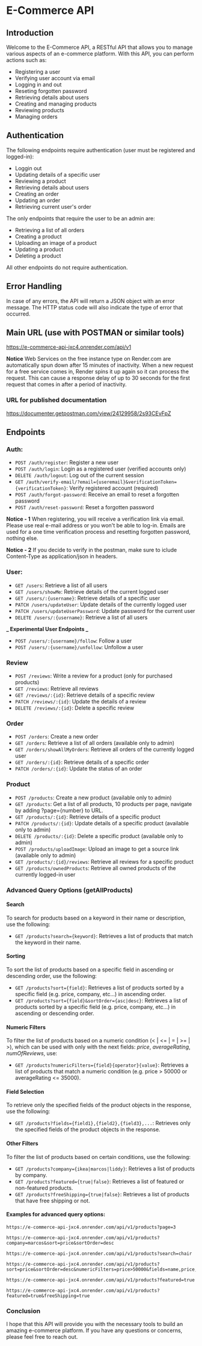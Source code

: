 # E-Commerce API

## Introduction

Welcome to the E-Commerce API, a RESTful API that allows you to manage various aspects of an e-commerce platform. With this API, you can perform actions such as:

- Registering a user
- Verifying user account via email
- Logging in and out
- Reseting forgotten password
- Retrieving details about users
- Creating and managing products
- Reviewing products
- Managing orders

## Authentication

The following endpoints require authentication (user must be registered and logged-in):

- Loggin out
- Updating details of a specific user
- Reviewing a product
- Retrieving details about users
- Creating an order
- Updating an order
- Retrieving current user's order

The only endpoints that require the user to be an admin are:

- Retrieving a list of all orders
- Creating a product
- Uploading an image of a product
- Updating a product
- Deleting a product

All other endpoints do not require authentication.

## Error Handling

In case of any errors, the API will return a JSON object with an error message. The HTTP status code will also indicate the type of error that occurred.

## Main URL (use with POSTMAN or similar tools)

https://e-commerce-api-jxc4.onrender.com/api/v1

**Notice**
Web Services on the free instance type on Render.com are automatically spun down after 15 minutes of inactivity. When a new request for a free service comes in, Render spins it up again so it can process the request.
This can cause a response delay of up to 30 seconds for the first request that comes in after a period of inactivity.

### URL for published documentation

https://documenter.getpostman.com/view/24129958/2s93CEvFpZ

## Endpoints

### Auth:

- `POST /auth/register`: Register a new user
- `POST /auth/login`: Login as a registered user (verified accounts only)
- `DELETE /auth/logout`: Log out of the current session
- `GET /auth/verify-email/?email={useremail}&verificationToken={verificationToken}`: Verify registered account (required)
- `POST /auth/forgot-password`: Receive an email to reset a forgotten password
- `POST /auth/reset-password`: Reset a forgotten password

**Notice - 1**
When registering, you will receive a verification link via email. Please use real e-mail address or you won't be able to log-in. Emails are used for a one time verification process and resetting forgotten password, nothing else.

**Notice - 2**
If you decide to verify in the postman, make sure to iclude Content-Type as application/json in headers.

### User:

- `GET /users`: Retrieve a list of all users
- `GET /users/showMe`: Retrieve details of the current logged user
- `GET /users/:{username}`: Retrieve details of a specific user
- `PATCH /users/updateUser`: Update details of the currently logged user
- `PATCH /users/updateUserPassword`: Update password for the current user
- `DELETE /users/:{username}`: Retrieve a list of all users

**_ Experimental User Endpoints _**

- `POST /users/:{username}/follow`: Follow a user
- `POST /users/:{username}/unfollow`: Unfollow a user

### Review

- `POST /reviews`: Write a review for a product (only for purchased products)
- `GET /reviews`: Retrieve all reviews
- `GET /reviews/:{id}`: Retrieve details of a specific review
- `PATCH /reviews/:{id}`: Update the details of a review
- `DELETE /reviews/:{id}`: Delete a specific review

### Order

- `POST /orders`: Create a new order
- `GET /orders`: Retrieve a list of all orders (available only to admin)
- `GET /orders/showAllMyOrders`: Retrieve all orders of the currently logged user
- `GET /orders/:{id}`: Retrieve details of a specific order
- `PATCH /orders/:{id}`: Update the status of an order

### Product

- `POST /products`: Create a new product (available only to admin)
- `GET /products`: Get a list of all products, 10 products per page, navigate by adding ?page={number} to URL.
- `GET /products/:{id}`: Retrieve details of a specific product
- `PATCH /products/:{id}`: Update details of a specific product (available only to admin)
- `DELETE /products/:{id}`: Delete a specific product (available only to admin)
- `POST /products/uploadImage`: Upload an image to get a source link (available only to admin)
- `GET /products/:{id}/reviews`: Retrieve all reviews for a specific product
- `GET /products/ownedProducts`: Retrieve all owned products of the currently logged-in user

### Advanced Query Options (getAllProducts)

#### Search

To search for products based on a keyword in their name or description, use the following:

- `GET /products?search={keyword}`:
  Retrieves a list of products that match the keyword in their name.

#### Sorting

To sort the list of products based on a specific field in ascending or descending order, use the following:

- `GET /products?sort={field}`:
  Retrieves a list of products sorted by a specific field (e.g. price, company, etc...) in ascending order.
- `GET /products?sort={field}&sortOrder={asc|desc}`:
  Retrieves a list of products sorted by a specific field (e.g. price, company, etc...) in ascending or descending order.

#### Numeric Filters

To filter the list of products based on a numeric condition (< | <= | = | >= | >),
which can be used with only with the next fields: <i>price</i>, <i>averageRating</i>, <i>numOfReviews</i>, use:

- `GET /products?numericFilters={field}{operator}{value}`:
  Retrieves a list of products that match a numeric condition (e.g. price > 50000 or averageRating <= 35000).

#### Field Selection

To retrieve only the specified fields of the product objects in the response, use the following:

- `GET /products?fields={field1},{field2},{field3},...`:
  Retrieves only the specified fields of the product objects in the response.

#### Other Filters

To filter the list of products based on certain conditions, use the following:

- `GET /products?company={ikea|marcos|liddy}`:
  Retrieves a list of products by company.
- `GET /products?featured={true|false}`:
  Retrieves a list of featured or non-featured products.
- `GET /products?freeShipping={true|false}`:
  Retrieves a list of products that have free shipping or not.

#### Examples for advanced query options:

```
https://e-commerce-api-jxc4.onrender.com/api/v1/products?page=3
```

```
https://e-commerce-api-jxc4.onrender.com/api/v1/products?company=marcos&sort=price&sortOrder=desc
```

```
https://e-commerce-api-jxc4.onrender.com/api/v1/products?search=chair
```

```
https://e-commerce-api-jxc4.onrender.com/api/v1/products?sort=price&sortOrder=desc&numericFilters=price>50000&fields=name,price,company
```

```
https://e-commerce-api-jxc4.onrender.com/api/v1/products?featured=true
```

```
https://e-commerce-api-jxc4.onrender.com/api/v1/products?featured=true&freeShipping=true
```

### Conclusion

I hope that this API will provide you with the necessary tools to build an amazing e-commerce platform. If you have any questions or concerns, please feel free to reach out.
